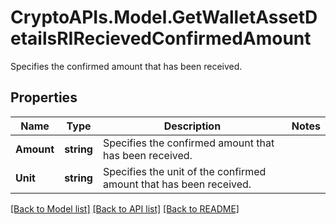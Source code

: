 # CryptoAPIs.Model.GetWalletAssetDetailsRIRecievedConfirmedAmount
Specifies the confirmed amount that has been received.

## Properties

Name | Type | Description | Notes
------------ | ------------- | ------------- | -------------
**Amount** | **string** | Specifies the confirmed amount that has been received. | 
**Unit** | **string** | Specifies the unit of the confirmed amount that has been received. | 

[[Back to Model list]](../README.md#documentation-for-models) [[Back to API list]](../README.md#documentation-for-api-endpoints) [[Back to README]](../README.md)

